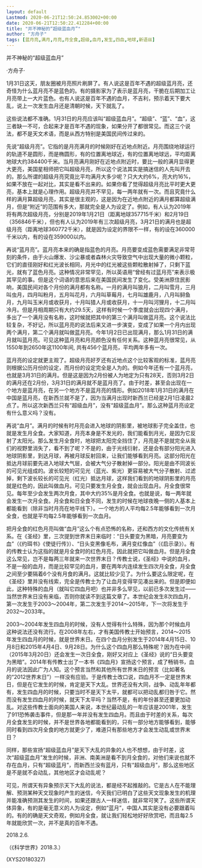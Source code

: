 ```yaml
---
layout: default
Lastmod: 2020-06-21T12:50:24.853002+00:00
date: 2020-06-21T12:50:22.412284+00:00
title: "并不神秘的“超级蓝血月”"
author: "方舟子"
tags: [蓝月亮,满月,月亮,月全食,超级,血月,发生,四血,地球,新语丝]
---
```


并不神秘的“超级蓝血月”

·方舟子·

1月31日这天，朋友圈被月亮照片刷屏了。有人说这是百年不遇的超级蓝月亮，还奇怪为什么蓝月亮不是蓝色的。有的摄影家为了表示是蓝月亮，干脆在后期加工让月亮带上一大片蓝色。也有人说这是百年不遇的血月，不吉利，预示着天下要大乱，说上一次发生血月还是清朝时候，天下就乱了。

这些说法都不准确。1月31日的月亮应该叫“超级蓝血月”。“超级”、“蓝”、“血”，这三者缺一不可，合起来才是百年不遇的现象，如果分开了都很常见。而这三个说法，都不是天文术语，而是从西方特别是美国民间传过来的。

先说“超级月亮”。它指的是月亮满月的时候刚好在近地点附近。月亮围绕地球运行的轨道不是圆形，而是椭圆形，有的位置离地球近，有的位置离地球远，平均距离地球大约384400千米。当月亮满月刚好在近地点附近时，要比一般的满月显得更大更亮，美国星相师把它叫超级月亮，所以这个说法其实是搞迷信的人先叫开去的。那么所谓的超级月亮究竟比平均满月大多少呢？只大大约6%，亮大约16%，如果不放在一起对比，其实是看不出来的。如果你看了觉得超级月亮比平时更大更亮，基本上就是心理作用。超级月亮并不罕见，每一两年就有一次。而且究竟什么样的满月算超级月亮，其实是很主观的，这是因为在近地点附近的满月都算超级满月，但是“附近”的范围有多大，那就完全是人为设定了。例如，有人认为2019年将有两次超级月亮，分别是2019年1月21日（距离地球357715千米）和2月19日（356846千米），但也有人认为2019年有三次超级月亮，3月21日的满月也是超级月亮（距离地球360772千米），就是因为设定的界限不一样，有的设在360000千米以内，有的设在359000以内。

再说“蓝月亮”。蓝月亮本来的确是指蓝色的月亮。月亮要变成蓝色需要满足非常苛刻的条件，由于火山爆发、沙尘暴或者森林火灾导致空气中出现大量的微小颗粒，它们的直径刚好和红光波长相同，月光中的红光被这些颗粒散射掉了，只剩下蓝光，就有了蓝色月亮。这种情况非常罕见，所以英语用“曾经有过蓝月亮”来表示极其罕见的事。但是这个词语的意思后来在美国民间发生了变化。受美洲原住民影响，美国民间对各个月份的满月都有名称。一月的满月叫狼月，二月叫雪月，三月叫虫月，四月叫粉月，五月叫花月，六月叫草莓月，七月叫雄鹿月，八月叫鲟鱼月，九月叫玉米月或收获月，十月叫猎人月或收获月，十一月叫河狸月，十二月叫冷月。但是月相周期只有大约29.5天，这样有时候一个季度就会出现四个满月，多出了一个满月没有名称，这时候就把其中的第三个满月叫做蓝月亮。这个说法比较复杂，不好记，所以蓝月亮的说法后来又进一步演变，变成了如果一个月内出现两个满月，第二个满月就叫做蓝月亮。今年1月2日已出现满月，那么1月31日的满月就叫蓝月亮。可见这种蓝月亮和月亮颜色没有任何关系。这种蓝月亮很常见，从1550年到2650年这1100年间, 共有456个蓝月亮，平均两年多有一次。

蓝月亮的设定就更主观了。超级月亮好歹还有近地点这个比较客观的标准，蓝月亮则根据公历月份的设定，而月份的设定完全是人为的。例如今年还有一个蓝月亮，也就是3月31日的满月。但是这是因为2月份被人为地定为只有28天，否则3月2日的满月还在2月份，3月31日的满月就不是蓝月亮了。由于时差，甚至会出现在一个地方是蓝月亮，在另一个地方不是蓝月亮的情形。例如2018年1月31日的满月在中国是蓝月亮，在新西兰就不是了，因为当满月出现时新西兰已经是2月1日凌晨2点了。所以这次新西兰只有“超级血月”，没有“超级蓝血月”。那么这种蓝月亮设定有什么意义吗？没有。

再说“血月”。满月的时候有时月亮会进入地球的阴影里，被地球影子完全盖住，也就是发生月全食。大家知道，月亮本身是不发光的，我们能看到月光，是因为它反射了太阳光。那么发生月全食时，地球把太阳完全挡住了，月亮是不是就完全从我们的视野里消失了，看不到了呢？不是的，由于光线衍射，还是会有部分阳光进入地球阴影里，到达月球，再被月球反射回来，让我们能够看到月亮。这部分阳光在抵达月球前要先进入地球大气层，会被大气分子散射掉一部分。阳光是由不同波长的可见光组成的。波长较短的可见光（蓝光、紫光）更容易被大气分子散射、过滤掉，剩下波长较长的可见光（红光）抵达月球，这样我们看到的地球阴影里的月亮就是红色的，因此叫做血月。可见只要发生月全食，就会出现血月。月全食很常见。每年至少会发生两次月食，其中大约35%是月全食。也就是说，每一两年就会发生一次月全食。月全食和日全食不同，发生的时候在地球夜晚一侧的人基本上都能看到（除非当时月亮在地平线下）。一个地方的人平均每2.5年能够看到一次月全食，也就是平均每2.5年能够看到一次血月。

把月全食的红色月亮叫做“血月”这么个有点恐怖的名称，还和西方的文化传统有关系。在《圣经》里，三次提到世界末日来临时：“日头要变为黑暗，月亮要变为血”（《约珥书》《使徒行传》）、“日头变黑像毛布，满月变红像血”（《启示录》）。有的传教士认为这指的就是月全食时的红色月亮，因此就把它叫做血月。但是月全食这么常见，岂不是每两三年就来一次世界末日？传教士说，《圣经》中说的血月，不是一般的血月，而是比较罕见的血月，要在两年内连续发生四次月全食，月全食之间至少要隔着6个没有月食的满月。这就比较少见了。为什么要这么限定呢，在《圣经》里并没有线索，完全是传教士为了让血月变得罕见凑出来的。但是即便如此，这种特殊的血月（就叫它四血月吧）也并非多么罕见，以前已多次发生过——当然世界末日没有来临，否则你就读不到这篇文章了。本世纪会发生8次四血月，第一次发生于2003～2004年，第二次发生于2014～2015年，下一次将发生于2032～2033年。

2003～2004年发生四血月的时候，没有人觉得有什么特殊，因为那个时候血月这种说法还没有流行。在2008年左右，才有美国传教士开始预言，2014～2015年发生四血月的时候，就是世界末日。在四个血月分别发生于2014年4月15日、10月8日和2015年4月4日、9月28日。为什么这个四血月那么特殊呢？因为在中间（2015年3月20日）还会发生一次日全食，刚好又对应上《圣经》说的“日头要变为黑暗”。2014年有传教士出了一本书《四血月》宣扬这个预言，成了畅销书，血月的说法因此广为人知。这个预言当然和其他所有世界末日的预言（比如著名的“2012世界末日”）一样没有应验。于是传教士改口说，四血月不一定是世界末日，但是在它发生的时候，肯定是天下大乱。世界还没有大同，战争、动乱年年都有，发生四血月的时候，只要当时不是天下太平，就都可以把动乱都归咎于它。然而没有发生四血月的时候，就天下太平吗？当然不是，有的年份甚至还要更加动乱。对这些传教士面向的美国人来说，本世纪最动乱的一年应该是2001年，发生了911恐怖袭击事件，但是那一年并没有发生四血月。而且由于时差的关系，每次月全食发生的时候，并不是世界各地都能看到的，只有一部分地方能够看到，能够同时看到四次月全食的地方就更少了，难道只有那些地方才会发生动乱或世界末日？

同样，那些宣扬“超级蓝血月”是天下大乱的异象的人也不想想，由于时差，这次“超级蓝血月”发生的时候，非洲、南美洲是看不到月全食的，对他们来说也就不存在血月，只有“超级蓝月”，而新西兰没有蓝月，只有“超级血月”，那么这些地区是不是就不会动乱，其他地区才会动乱呢？

可见，所谓天有异象预示天下大乱的说法，都是经不起推敲的。它是古人在不能理解、预测某种天文现象时产生的迷信，今天我们已明白了这些天文现象发生的机理并能准确预测其发生的时间，如果还跟古人一样迷信，就非常可笑了。这些所谓天体异象，有的是毫无意义的人为设定，例如“蓝月”，中国人其实是没有必要跟着叫的。有的的确是天文奇观，例如月全食，就让我们轻松地好好欣赏吧，而且每2.5年就能欣赏一次，并不是真的百年不遇。

2018.2.6.

（《科学世界》2018.3.）

(XYS20180327)

